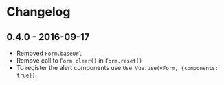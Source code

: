 # Changelog

## 0.4.0 - 2016-09-17

- Removed `Form.baseUrl`
- Remove call to `Form.clear()` in `Form.reset()`
- To register the alert components use `Use Vue.use(vForm, {components: true})`.
